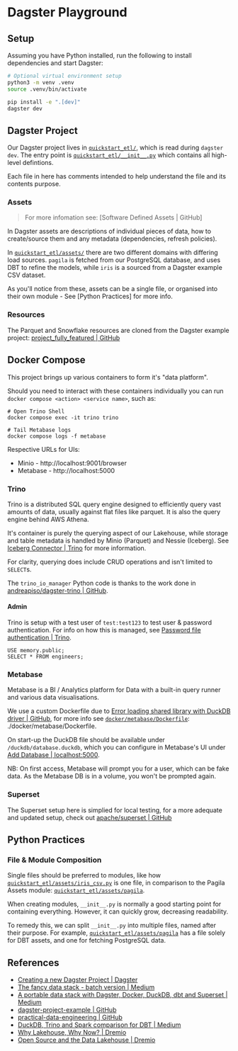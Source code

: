 # Dagster Playground

## Setup

Assuming you have Python installed, run the following to install dependencies and start Dagster:

```bash
# Optional virtual environment setup
python3 -m venv .venv
source .venv/bin/activate

pip install -e ".[dev]"
dagster dev
```

## Dagster Project

Our Dagster project lives in [`quickstart_etl/`], which is read during `dagster dev`. The entry point is [`quickstart_etl/__init__.py`] which contains all high-level defintions.

Each file in here has comments intended to help understand the file and its contents purpose.

### Assets

> For more infomation see: [Software Defined Assets | GitHub]

In Dagster assets are descriptions of individual pieces of data, how to create/source them and any metadata (dependencies, refresh policies).

In [`quickstart_etl/assets/`] there are two different domains with differing load sources. `pagila` is fetched from our PostgreSQL database, and uses DBT to refine the models, while `iris` is a sourced from a Dagster example CSV dataset.

As you'll notice from these, assets can be a single file, or organised into their own module - See [Python Practices] for more info.

### Resources

The Parquet and Snowflake resources are cloned from the Dagster example project: [project_fully_featured | GitHub]


## Docker Compose

This project brings up various containers to form it's "data platform".

Should you need to interact with these containers individually you can run `docker compose <action> <service name>`, such as:
```
# Open Trino Shell
docker compose exec -it trino trino

# Tail Metabase logs
docker compose logs -f metabase
```

Respective URLs for UIs:
- Minio - http://localhost:9001/browser
- Metabase - http://localhost:5000

### Trino

Trino is a distributed SQL query engine designed to efficiently query vast amounts of data, usually against flat files like parquet. It is also the query engine behind AWS Athena. 

It's container is purely the querying aspect of our Lakehouse, while storage and table metadata is handled by Minio (Parquet) and Nessie (Iceberg). See [Iceberg Connector | Trino] for more information.

For clarity, querying does include CRUD operations and isn't limited to `SELECT`s.

The `trino_io_manager` Python code is thanks to the work done in [andreapiso/dagster-trino | GitHub].

#### Admin 

Trino is setup with a test user of `test:test123` to test user & password authentication. For info on how this is managed, see [Password file authentication | Trino].

```
USE memory.public;
SELECT * FROM engineers;
```

### Metabase

Metabase is a BI / Analytics platform for Data with a built-in query runner and various data visualisations.

We use a custom Dockerfile due to [Error loading shared library with DuckDB driver | GitHub], for more info see [`docker/metabase/Dockerfile`]: ./docker/metabase/Dockerfile.

On start-up the DuckDB file should be available under `/duckdb/database.duckdb`, which you can configure in Metabase's UI under [Add Database | localhost:5000].

NB: On first access, Metabase will prompt you for a user, which can be fake data. As the Metabase DB is in a volume, you won't be prompted again.

### Superset

The Superset setup here is simplied for local testing, for a more adequate and updated setup, check out [apache/superset | GitHub]

## Python Practices 

### File & Module Composition

Single files should be preferred to modules, like how [`quickstart_etl/assets/iris_csv.py`] is one file, in comparison to the Pagila Assets module: [`quickstart_etl/assets/pagila`].

When creating modules, `__init__.py` is normally a good starting point for containing everything. However, it can quickly grow, decreasing readability.

To remedy this, we can split `__init__.py` into multiple files, named after their purpose. For example, [`quickstart_etl/assets/pagila`] has a file solely for DBT assets, and one for fetching PostgreSQL data.


## References
- [Creating a new Dagster Project | Dagster]
- [The fancy data stack - batch version | Medium]
- [A portable data stack with Dagster, Docker, DuckDB, dbt and Superset | Medium]
- [dagster-project-example | GitHub]
- [practical-data-engineering | GitHub]
- [DuckDB, Trino and Spark comparison for DBT | Medium]
- [Why Lakehouse, Why Now? | Dremio]
- [Open Source and the Data Lakehouse | Dremio]

[`quickstart_etl/`]: ./quickstart_etl/
[`quickstart_etl/assets/`]: ./quickstart_etl/assets/
[`quickstart_etl/assets/pagila`]: ./quickstart_etl/assets/pagila
[`quickstart_etl/assets/iris_csv.py`]: ./quickstart_etl/assets/iris_csv.py
[`quickstart_etl/__init__.py`]: ./quickstart_etl/__init__.py
[`docker/metabase/Dockerfile`]: ./docker/metabase/Dockerfile

[project_fully_featured | GitHub]: https://github.com/dagster-io/dagster/tree/master/examples/project_fully_featured
[Software Defined Assets | Dagster]: https://docs.dagster.io/concepts/assets/software-defined-assets
[metabase-duckdb-driver | GitHub]: https://github.com//AlexR2D2/metabase_duckdb_driver
[Error loading shared library with DuckDB driver | GitHub]: https://github.com/AlexR2D2/metabase_duckdb_driver/issues/3
[Add Database | localhost:5000]: http://localhost:5000/admin/databases/create
[Creating a new Dagster Project | Dagster]: https://docs.dagster.io/getting-started/create-new-project
[The fancy data stack - batch version | Medium]: https://www.blef.fr/the-fancy-data-stack/
[A portable data stack with Dagster, Docker, DuckDB, dbt and Superset | Medium]: https://medium.com/data-engineers-notes/a-portable-data-stack-with-dagster-docker-duckdb-dbt-and-superset-f5ce42c1012
[dagster-project-example | GitHub]: https://github.com/AntonFriberg/dagster-project-example
[practical-data-engineering | GitHub]: https://github.com/sspaeti-com/practical-data-engineering
[DuckDB, Trino and Spark comparison for DBT | Medium]: https://medium.com/datamindedbe/head-to-head-comparison-of-dbt-sql-engines-497d71535881
[Why Lakehouse, Why Now? | Dremio]: https://www.dremio.com/blog/why-lakehouse-why-now-what-is-a-data-lakehouse-and-how-to-get-started/
[Open Source and the Data Lakehouse | Dremio]: https://www.dremio.com/blog/open-source-and-the-data-lakehouse-apache-arrow-apache-iceberg-nessie-and-dremio/
[Iceberg Connector | Trino]: https://trino.io/docs/current/connector/iceberg.html
[apache/superset | GitHub]: https://github.com/apache/superset
[Password file authentication | Trino]: https://trino.io/docs/current/security/password-file.html
[andreapiso/dagster-trino | GitHub]: https://github.com/andreapiso/dagster-trino